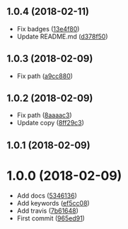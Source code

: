 <a name="1.0.4"></a>
## 1.0.4 (2018-02-11)

* Fix badges ([13e4f80](https://github.com/microlinkhq/aws-lambda-chrome/commit/13e4f80))
* Update README.md ([d378f50](https://github.com/microlinkhq/aws-lambda-chrome/commit/d378f50))



<a name="1.0.3"></a>
## 1.0.3 (2018-02-09)

* Fix path ([a9cc880](https://github.com/microlinkhq/aws-lambda-chrome/commit/a9cc880))



<a name="1.0.2"></a>
## 1.0.2 (2018-02-09)

* Fix path ([8aaaac3](https://github.com/microlinkhq/aws-lambda-chrome/commit/8aaaac3))
* Update copy ([8ff29c3](https://github.com/microlinkhq/aws-lambda-chrome/commit/8ff29c3))



<a name="1.0.1"></a>
## 1.0.1 (2018-02-09)




<a name="1.0.0"></a>
# 1.0.0 (2018-02-09)

* Add docs ([5346136](https://github.com/microlinkhq/aws-lambda-chrome/commit/5346136))
* Add keywords ([ef5cc08](https://github.com/microlinkhq/aws-lambda-chrome/commit/ef5cc08))
* Add travis ([7b61648](https://github.com/microlinkhq/aws-lambda-chrome/commit/7b61648))
* First commit ([965ed91](https://github.com/microlinkhq/aws-lambda-chrome/commit/965ed91))



